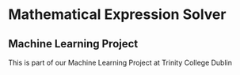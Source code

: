 # Mathematical Expression Solver
## Machine Learning Project
This is part of our Machine Learning Project at Trinity College Dublin
